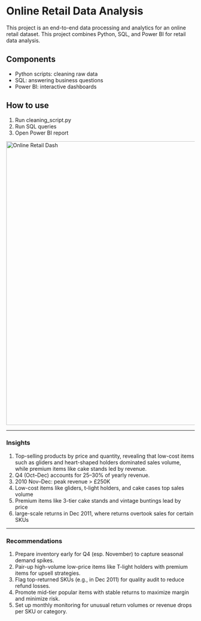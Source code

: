 # Online Retail Data Analysis

This project is an end-to-end data processing and analytics for an online retail dataset.
This project combines Python, SQL, and Power BI for retail data analysis.

## Components
- Python scripts: cleaning raw data
- SQL: answering business questions
- Power BI: interactive dashboards

## How to use
1. Run cleaning_script.py
2. Run SQL queries
3. Open Power BI report


<img width="1315" height="756" alt="Online Retail Dash" src="https://github.com/user-attachments/assets/c4f3fbc5-30ba-4b61-8fba-9ebbd0df7199" />


---

### Insights 

1. Top-selling products by price and quantity, revealing that low-cost items such as gliders and heart-shaped holders dominated sales volume, while premium items like cake stands led by revenue.
2. Q4 (Oct–Dec) accounts for 25–30% of yearly revenue.
3. 2010 Nov–Dec: peak revenue > £250K
4. Low-cost items like gliders, t-light holders, and cake cases top sales volume
5. Premium items like 3-tier cake stands and vintage buntings lead by price
6. large-scale returns in Dec 2011, where returns overtook sales for certain SKUs

---

### Recommendations

1. Prepare inventory early for Q4 (esp. November) to capture seasonal demand spikes.
2. Pair-up high-volume low-price items like T-light holders with premium items for upsell strategies.
3. Flag top-returned SKUs (e.g., in Dec 2011) for quality audit to reduce refund losses.
4. Promote mid-tier popular items with stable returns to maximize margin and minimize risk.
5. Set up monthly monitoring for unusual return volumes or revenue drops per SKU or category.

